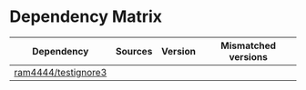 # Dependency Matrix

Dependency | Sources | Version | Mismatched versions
---------- | ------- | ------- | -------------------
[ram4444/testignore3](https://github.com/ram4444/testignore3.git) |  | []() | 
